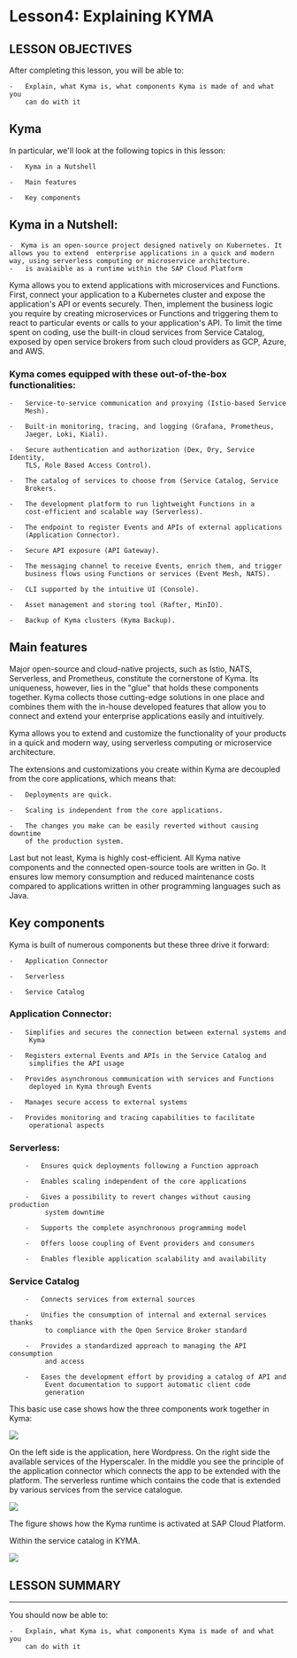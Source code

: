 
# Lesson4: Explaining KYMA
## LESSON OBJECTIVES

 After completing this lesson, you will be able to:

    -   Explain, what Kyma is, what components Kyma is made of and what you
        can do with it

## Kyma

 In particular, we'll look at the following topics in this lesson:

    -   Kyma in a Nutshell
    
    -   Main features
    
    -   Key components

## Kyma in a Nutshell:

    -  Kyma is an open-source project designed natively on Kubernetes. It allows you to extend  enterprise applications in a quick and modern way, using serverless computing or microservice architecture.
    -   is avaiaible as a runtime within the SAP Cloud Platform

 Kyma allows you to extend applications with microservices and
 Functions. First, connect your application to a Kubernetes cluster and
 expose the application's API or events securely. Then, implement the
 business logic you require by creating microservices or Functions and
 triggering them to react to particular events or calls to your
 application's API. To limit the time spent on coding, use the built-in
 cloud services from Service Catalog, exposed by open service brokers
 from such cloud providers as GCP, Azure, and AWS.

### Kyma comes equipped with these out-of-the-box functionalities:

    -   Service-to-service communication and proxying (Istio-based Service
        Mesh).
    
    -   Built-in monitoring, tracing, and logging (Grafana, Prometheus,
        Jaeger, Loki, Kiali).
    
    -   Secure authentication and authorization (Dex, Ory, Service Identity,
        TLS, Role Based Access Control).
    
    -   The catalog of services to choose from (Service Catalog, Service
        Brokers.
    
    -   The development platform to run lightweight Functions in a
        cost-efficient and scalable way (Serverless).
    
    -   The endpoint to register Events and APIs of external applications
        (Application Connector).
    
    -   Secure API exposure (API Gateway).
    
    -   The messaging channel to receive Events, enrich them, and trigger
        business flows using Functions or services (Event Mesh, NATS).
    
    -   CLI supported by the intuitive UI (Console).
    
    -   Asset management and storing tool (Rafter, MinIO).
    
    -   Backup of Kyma clusters (Kyma Backup).

## Main features

 Major open-source and cloud-native projects, such as Istio, NATS,
 Serverless, and Prometheus, constitute the cornerstone of Kyma. Its
 uniqueness, however, lies in the "glue" that holds these components
 together. Kyma collects those cutting-edge solutions in one place and
 combines them with the in-house developed features that allow you to
 connect and extend your enterprise applications easily and
 intuitively.

 Kyma allows you to extend and customize the functionality of your
 products in a quick and modern way, using serverless computing or
 microservice architecture.

 The extensions and customizations you create within Kyma are decoupled
 from the core applications, which means that:

    -   Deployments are quick.
    
    -   Scaling is independent from the core applications.
    
    -   The changes you make can be easily reverted without causing downtime
        of the production system.

 Last but not least, Kyma is highly cost-efficient. All Kyma native
 components and the connected open-source tools are written in Go. It
 ensures low memory consumption and reduced maintenance costs compared
 to applications written in other programming languages such as Java.

## Key components

 Kyma is built of numerous components but these three drive it forward:

    -   Application Connector
    
    -   Serverless
    
    -   Service Catalog



### Application Connector:

    -   Simplifies and secures the connection between external systems and
         Kyma
    
    -   Registers external Events and APIs in the Service Catalog and
         simplifies the API usage
    
    -   Provides asynchronous communication with services and Functions
         deployed in Kyma through Events
    
    -   Manages secure access to external systems
    
    -   Provides monitoring and tracing capabilities to facilitate
         operational aspects 
         
### Serverless:

        -   Ensures quick deployments following a Function approach
    
        -   Enables scaling independent of the core applications
    
        -   Gives a possibility to revert changes without causing production
             system downtime
    
        -   Supports the complete asynchronous programming model
    
        -   Offers loose coupling of Event providers and consumers
    
        -   Enables flexible application scalability and availability
            
### Service Catalog

        -   Connects services from external sources
    
        -   Unifies the consumption of internal and external services thanks
             to compliance with the Open Service Broker standard
    
        -   Provides a standardized approach to managing the API consumption
             and access
    
        -   Eases the development effort by providing a catalog of API and
             Event documentation to support automatic client code
             generation

 This basic use case shows how the three components work together in Kyma:

![](.//media/image49.jpeg)

 On the left side is the application, here Wordpress. On the right side
 the available services of the Hyperscaler. In the middle you see the
 principle of the application connector which connects the app to be
 extended with the platform. The serverless runtime which contains the
 code that is extended by various services from the service catalogue.

 ![](.//media/image50.jpeg)

The figure shows how the Kyma runtime is activated at SAP Cloud Platform.

 Within the service catalog in KYMA.

 ![](.//media/image52.jpeg)


## LESSON SUMMARY
---
 You should now be able to:

    -   Explain, what Kyma is, what components Kyma is made of and what you
        can do with it
